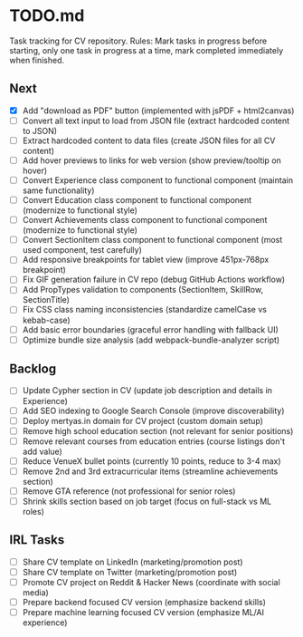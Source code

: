 # TODO.md

Task tracking for CV repository. Rules: Mark tasks in progress before starting, only one task in progress at a time, mark completed immediately when finished.

## Next
- [x] Add "download as PDF" button (implemented with jsPDF + html2canvas)
- [ ] Convert all text input to load from JSON file (extract hardcoded content to JSON)
- [ ] Extract hardcoded content to data files (create JSON files for all CV content)
- [ ] Add hover previews to links for web version (show preview/tooltip on hover)
- [ ] Convert Experience class component to functional component (maintain same functionality)
- [ ] Convert Education class component to functional component (modernize to functional style)
- [ ] Convert Achievements class component to functional component (modernize to functional style)
- [ ] Convert SectionItem class component to functional component (most used component, test carefully)
- [ ] Add responsive breakpoints for tablet view (improve 451px-768px breakpoint)
- [ ] Fix GIF generation failure in CV repo (debug GitHub Actions workflow)
- [ ] Add PropTypes validation to components (SectionItem, SkillRow, SectionTitle)
- [ ] Fix CSS class naming inconsistencies (standardize camelCase vs kebab-case)
- [ ] Add basic error boundaries (graceful error handling with fallback UI)
- [ ] Optimize bundle size analysis (add webpack-bundle-analyzer script)

## Backlog
- [ ] Update Cypher section in CV (update job description and details in Experience)
- [ ] Add SEO indexing to Google Search Console (improve discoverability)
- [ ] Deploy mertyas.in domain for CV project (custom domain setup)
- [ ] Remove high school education section (not relevant for senior positions)
- [ ] Remove relevant courses from education entries (course listings don't add value)
- [ ] Reduce VenueX bullet points (currently 10 points, reduce to 3-4 max)
- [ ] Remove 2nd and 3rd extracurricular items (streamline achievements section)
- [ ] Remove GTA reference (not professional for senior roles)
- [ ] Shrink skills section based on job target (focus on full-stack vs ML roles)

## IRL Tasks
- [ ] Share CV template on LinkedIn (marketing/promotion post)
- [ ] Share CV template on Twitter (marketing/promotion post)
- [ ] Promote CV project on Reddit & Hacker News (coordinate with social media)
- [ ] Prepare backend focused CV version (emphasize backend skills)
- [ ] Prepare machine learning focused CV version (emphasize ML/AI experience)